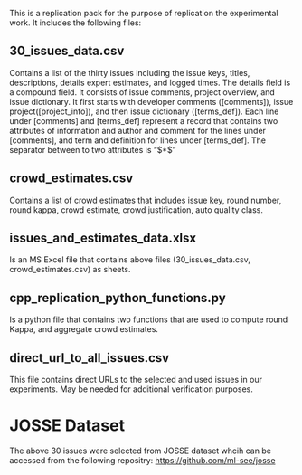 This is a replication pack for the purpose of replication the experimental work. It includes the following files:
## 30_issues_data.csv
Contains a list of the thirty issues including the issue keys, titles, descriptions, details expert estimates, and logged times. The details field is a compound field. It consists of issue comments, project overview, and issue dictionary. It first starts with developer comments ([comments]), issue project([project_info]), and then issue dictionary ([terms_def]). Each line under [comments] and [terms_def] represent a record that contains two attributes of information and author and comment for the lines under [comments], and term and definition for lines under [terms_def]. The separator between to two attributes is “\$*$”

## crowd_estimates.csv
Contains a list of crowd estimates that includes issue key, round number, round kappa, crowd estimate, crowd justification, auto quality class.

## issues_and_estimates_data.xlsx
Is an MS Excel file that contains above files (30_issues_data.csv, crowd_estimates.csv) as sheets.

## cpp_replication_python_functions.py
Is a python file that contains two functions that are used to compute round Kappa, and aggregate crowd estimates.

## direct_url_to_all_issues.csv
This file contains direct URLs to the selected and used issues in our experiments. May be needed for additional verification purposes.

# JOSSE Dataset
The above 30 issues were selected from JOSSE dataset whcih can be accessed from the following repositry:
https://github.com/ml-see/josse
